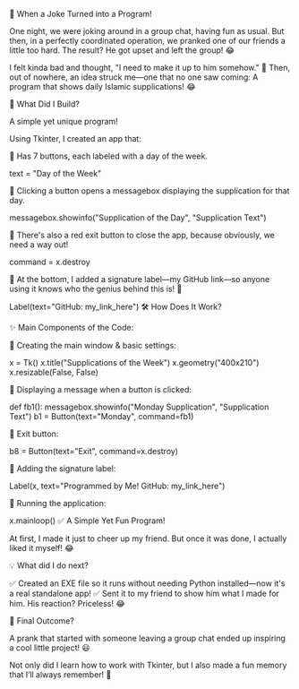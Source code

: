 🎯 When a Joke Turned into a Program!

One night, we were joking around in a group chat, having fun as usual. But then, in a perfectly coordinated operation, we pranked one of our friends a little too hard. The result? He got upset and left the group! 😂

I felt kinda bad and thought, "I need to make it up to him somehow." 🥰
Then, out of nowhere, an idea struck me—one that no one saw coming:
A program that shows daily Islamic supplications! 😂

🤖 What Did I Build? 

A simple yet unique program!

Using Tkinter, I created an app that:

🔸 Has 7 buttons, each labeled with a day of the week.

text = "Day of the Week" 

🔹 Clicking a button opens a messagebox displaying the supplication for that day.

messagebox.showinfo("Supplication of the Day", "Supplication Text") 

🔸 There's also a red exit button to close the app, because obviously, we need a way out!

command = x.destroy 

🔹 At the bottom, I added a signature label—my GitHub link—so anyone using it knows who the genius behind this is! 🥰

Label(text="GitHub: my_link_here") 🛠 How Does It Work? 

✨ Main Components of the Code:

🔹 Creating the main window & basic settings:

x = Tk() x.title("Supplications of the Week") x.geometry("400x210") x.resizable(False, False) 

🔹 Displaying a message when a button is clicked:

def fb1(): messagebox.showinfo("Monday Supplication", "Supplication Text") b1 = Button(text="Monday", command=fb1) 

🔸 Exit button:

b8 = Button(text="Exit", command=x.destroy) 

🔹 Adding the signature label:

Label(x, text="Programmed by Me! GitHub: my_link_here") 

🔸 Running the application:

x.mainloop() ✅ A Simple Yet Fun Program! 

At first, I made it just to cheer up my friend. But once it was done, I actually liked it myself! 😂

💡 What did I do next? 

✅ Created an EXE file so it runs without needing Python installed—now it's a real standalone app!
✅ Sent it to my friend to show him what I made for him. His reaction? Priceless! 😂

🚀 Final Outcome? 

A prank that started with someone leaving a group chat ended up inspiring a cool little project! 😃

Not only did I learn how to work with Tkinter, but I also made a fun memory that I’ll always remember! 🥰
